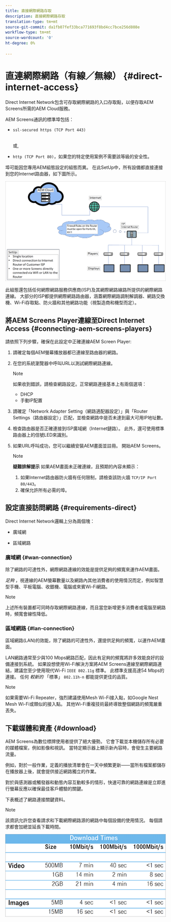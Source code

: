 ```yaml
---
title: 直接網際網路存取
description: 直接網際網路存取
translation-type: tm+mt
source-git-commit: da1fb07fef33bca771693f8bd4cc7bce256d808e
workflow-type: tm+mt
source-wordcount: '0'
ht-degree: 0%

---
```



# 直連網際網路（有線／無線） {#direct-internet-access}

Direct Internet Network包含可存取網際網路的入口存取點，以便存取AEM Screens所需的AEM Cloud服務。

AEM Screens通訊的標準埠包括：
* `ssl-secured https (TCP Port 443)`

   <br>或,</br>

* `http (TCP Port 80)`，如果您的特定使用案例不需要該等級的安全性。

埠可能因您專用AEM組態設定的組態而異。 在此SetUp中，所有設備都直接連接到您的Internet路由器，如下圖所示。

![](/help/assets/direct-access-2.png)

此組態還包括任何網際網路服務供應商(ISP)及其網際網路線路所提供的網際網路連線。 大部分的ISP都提供網際網路路由器，涵蓋網際網路調制解調器、網路交換機、Wi-Fi存取點、防火牆和其他網路功能（視製造商和機型而定）。

## 將AEM Screens Player連線至Direct Internet Access {#connecting-aem-screens-players}

請依照下列步驟，確保在此設定中正確連線AEM Screen Player:

1. 請確定每個AEM螢幕播放器都已連線至路由器的網路。
1. 在您的系統瀏覽器中呼叫URL以測試網際網路連線。

   >[!NOTE]
   >如果收到錯誤，請檢查網路設定。正常網路連接基本上有兩個選項：
   >* DHCP
   >* 手動IP配置


1. 請確定「Network Adapter Setting（網路適配器設定）」與「Router Settings（路由器設定）」匹配，並檢查網路中是否未達到最大可用IP地址數。

1. 檢查路由器是否正確連接到ISP廣域網（Internet鏈路）。 此外，還可使用標準路由器上的信號LED來識別。
1. 如果URL呼叫成功，您可以繼續安裝AEM畫面並註冊。 開始AEM Screens。

   >[!NOTE]
   >**疑難排解提示**
   >如果AEM畫面未正確連線，且預期的內容未顯示：
   >
   >1. 如果Internet路由器防火牆有任何限制，請檢查該防火牆 `TCP/IP Port 80/443`。
   >1. 確保允許所有必需的埠。


## 設定直接訪問網路 {#requirements-direct}

Direct Internet Network邏輯上分為兩個塊：

* 廣域網

* 區域網路

### 廣域網 {#wan-connection}

除了網路的可達性外，網際網路連線的效能是提供足夠的頻寬來運作AEM畫面。

*足夠* ，視連線的AEM螢幕數量以及網路內其他消費者的使用情況而定，例如智慧型手機、平板電腦、收銀機、電腦或來賓Wi-Fi網路。

>[!NOTE]
>上述所有裝置都可同時存取網際網路連線，而且當您新增更多消費者或電腦至網路時，頻寬會線性降低。

### 區域網路 {#lan-connection}

區域網路(LAN)的效能，除了網路的可達性外，還提供足夠的頻寬，以運作AEM畫面。

LAN網路通常至少與100 Mbps網路匹配，因此有足夠的頻寬將許多效能良好的設備連接到系統。
如果設想使用Wi-Fi解決方案將AEM Screens連線至網際網路連結，建議您至少使用現代Wi-Fi `IEEE 802.11g` 標準。 此標準支援高達54 Mbps的連接。 任何 *較新的* 「標準」 `802.11h-n` 都能提供更佳的品質。

>[!NOTE]
>如果需要Wi-Fi Repeater，強烈建議使用Mesh Wi-Fi接入點，如Google Nest Mesh Wi-Fi或類似的接入點。 其他Wi-Fi重複技術最終導致整個網路的頻寬嚴重丟失。

## 下載媒體和資產 {#download}

AEM Screens為數位標牌使用者提供了絕大優勢。 它會下載並本機儲存所有必要的媒體檔案，例如影像和視訊。 當特定顯示器上顯示新內容時，會發生主要網路流量。

例如，對於一般作業，定義的播放清單會在一天中頻繁更新——當所有檔案都儲存在播放器上後，就會提供接近網路獨立的作業。

對於與感測器或觸發器和動態內容互動較多的情形，快速可靠的網路連線是立即進行螢幕反應以確保最佳客戶體驗的關鍵。

下表概述了網路連接關鍵資料。

>[!NOTE]
>該資訊允許您查看請求和下載網際網路源的網路中每個設備的使用情況。 每個請求都會加總並延長下載時間。

![](/help/assets/download-times-direct.png)

